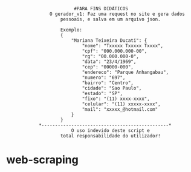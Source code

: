                              #PARA FINS DIDÁTICOS
                    O gerador_v1: Faz uma request no site e gera dados
                        pessoais, e salva em um arquivo json.
                        
                        Exemplo:
                        {
                            "Mariana Teixeira Ducati": {
                                "nome": "Txxxxx Txxxxx Txxxx",
                                "cpf": "000.000.000-00",
                                "rg": "00.000.000-0",
                                "data": "23/4/1969",
                                "cep": "00000-000",
                                "endereco": "Parque Anhangabau",
                                "numero": "697",
                                "bairro": "Centro",
                                "cidade": "Sao Paulo",
                                "estado": "SP",
                                "fixo": "(11) xxxx-xxxx",
                                "celular": "(11) xxxxx-xxxx",
                                "mail": "xxxxx_@hotmail.com"
                            }
                        }
                *-----------------------------------------------*
                            O uso indevido deste script e
                        total responsabilidade do utilizador!

# web-scraping

